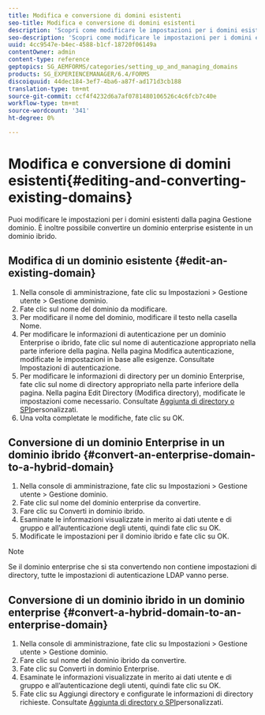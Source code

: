 ```yaml
---
title: Modifica e conversione di domini esistenti
seo-title: Modifica e conversione di domini esistenti
description: 'Scopri come modificare le impostazioni per i domini esistenti dalla pagina Gestione dominio. Conversione di un dominio enterprise esistente in un dominio ibrido o viceversa. '
seo-description: 'Scopri come modificare le impostazioni per i domini esistenti dalla pagina Gestione dominio. Conversione di un dominio enterprise esistente in un dominio ibrido o viceversa. '
uuid: 4cc9547e-b4ec-4588-b1cf-18720f06149a
contentOwner: admin
content-type: reference
geptopics: SG_AEMFORMS/categories/setting_up_and_managing_domains
products: SG_EXPERIENCEMANAGER/6.4/FORMS
discoiquuid: 44dec184-3ef7-4ba6-a87f-ad171d3cb188
translation-type: tm+mt
source-git-commit: ccf4f4232d6a7af0781480106526c4c6fcb7c40e
workflow-type: tm+mt
source-wordcount: '341'
ht-degree: 0%

---
```



# Modifica e conversione di domini esistenti{#editing-and-converting-existing-domains}

Puoi modificare le impostazioni per i domini esistenti dalla pagina Gestione dominio. È inoltre possibile convertire un dominio enterprise esistente in un dominio ibrido.

## Modifica di un dominio esistente {#edit-an-existing-domain}

1. Nella console di amministrazione, fate clic su Impostazioni > Gestione utente > Gestione dominio.
1. Fate clic sul nome del dominio da modificare.
1. Per modificare il nome del dominio, modificare il testo nella casella Nome.
1. Per modificare le informazioni di autenticazione per un dominio Enterprise o ibrido, fate clic sul nome di autenticazione appropriato nella parte inferiore della pagina. Nella pagina Modifica autenticazione, modificate le impostazioni in base alle esigenze. Consultate Impostazioni [](/help/forms/using/admin-help/configuring-authentication-providers.md#authentication-settings)di autenticazione.
1. Per modificare le informazioni di directory per un dominio Enterprise, fate clic sul nome di directory appropriato nella parte inferiore della pagina. Nella pagina Edit Directory (Modifica directory), modificate le impostazioni come necessario. Consultate [Aggiunta di directory o SPI](/help/forms/using/admin-help/configuring-directories.md#adding-directories-or-custom-spis)personalizzati.
1. Una volta completate le modifiche, fate clic su OK.

## Conversione di un dominio Enterprise in un dominio ibrido {#convert-an-enterprise-domain-to-a-hybrid-domain}

1. Nella console di amministrazione, fate clic su Impostazioni > Gestione utente > Gestione dominio.
1. Fate clic sul nome del dominio enterprise da convertire.
1. Fare clic su Converti in dominio ibrido.
1. Esaminate le informazioni visualizzate in merito ai dati utente e di gruppo e all’autenticazione degli utenti, quindi fate clic su OK.
1. Modificate le impostazioni per il dominio ibrido e fate clic su OK.

>[!NOTE]
>
>Se il dominio enterprise che si sta convertendo non contiene impostazioni di directory, tutte le impostazioni di autenticazione LDAP vanno perse.

## Conversione di un dominio ibrido in un dominio enterprise {#convert-a-hybrid-domain-to-an-enterprise-domain}

1. Nella console di amministrazione, fate clic su Impostazioni > Gestione utente > Gestione dominio.
1. Fare clic sul nome del dominio ibrido da convertire.
1. Fate clic su Converti in dominio Enterprise.
1. Esaminate le informazioni visualizzate in merito ai dati utente e di gruppo e all’autenticazione degli utenti, quindi fate clic su OK.
1. Fate clic su Aggiungi directory e configurate le informazioni di directory richieste. Consultate [Aggiunta di directory o SPI](/help/forms/using/admin-help/configuring-directories.md#adding-directories-or-custom-spis)personalizzati.

